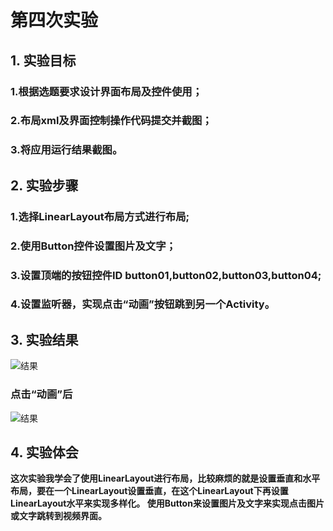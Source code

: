 # 第四次实验 

## 1. 实验目标
### 1.根据选题要求设计界面布局及控件使用；
### 2.布局xml及界面控制操作代码提交并截图；
### 3.将应用运行结果截图。

## 2. 实验步骤
### 1.选择LinearLayout布局方式进行布局;
### 2.使用Button控件设置图片及文字；
### 3.设置顶端的按钮控件ID button01,button02,button03,button04;
### 4.设置监听器，实现点击“动画”按钮跳到另一个Activity。

## 3. 实验结果

![结果](https://github.com/SurvivorC/android-labs-2018/blob/master/soft1614080902406/Androiddemo4.png)
### 点击“动画”后
![结果](https://github.com/SurvivorC/android-labs-2018/blob/master/soft1614080902406/Androiddemo4-1.png)
## 4. 实验体会

**这次实验我学会了使用LinearLayout进行布局，比较麻烦的就是设置垂直和水平布局，要在一个LinearLayout设置垂直，在这个LinearLayout下再设置LinearLayout水平来实现多样化。
使用Button来设置图片及文字来实现点击图片或文字跳转到视频界面。**
